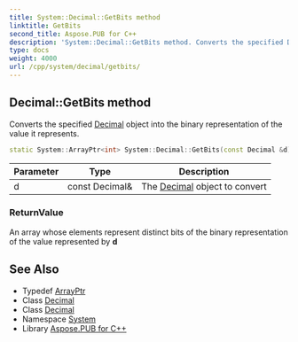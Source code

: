 ```yaml
---
title: System::Decimal::GetBits method
linktitle: GetBits
second_title: Aspose.PUB for C++
description: 'System::Decimal::GetBits method. Converts the specified Decimal object into the binary representation of the value it represents in C++.'
type: docs
weight: 4000
url: /cpp/system/decimal/getbits/
---
```

## Decimal::GetBits method


Converts the specified [Decimal](../) object into the binary representation of the value it represents.

```cpp
static System::ArrayPtr<int> System::Decimal::GetBits(const Decimal &d)
```


| Parameter | Type | Description |
| --- | --- | --- |
| d | const Decimal\& | The [Decimal](../) object to convert |

### ReturnValue

An array whose elements represent distinct bits of the binary representation of the value represented by **d**

## See Also

* Typedef [ArrayPtr](../../arrayptr/)
* Class [Decimal](../)
* Class [Decimal](../)
* Namespace [System](../../)
* Library [Aspose.PUB for C++](../../../)
